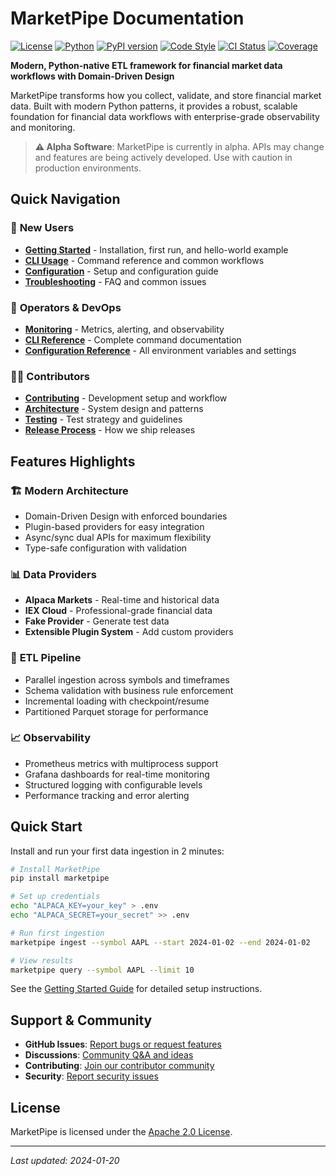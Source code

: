 # MarketPipe Documentation

[![License](https://img.shields.io/badge/License-Apache%202.0-blue.svg)](https://opensource.org/licenses/Apache-2.0)
[![Python](https://img.shields.io/badge/python-3.9+-blue.svg)](https://www.python.org/downloads/)
[![PyPI version](https://badge.fury.io/py/marketpipe.svg)](https://badge.fury.io/py/marketpipe)
[![Code Style](https://img.shields.io/badge/code%20style-black-000000.svg)](https://github.com/psf/black)
[![CI Status](https://github.com/yourorg/marketpipe/workflows/CI/badge.svg)](https://github.com/yourorg/marketpipe/actions)
[![Coverage](https://codecov.io/gh/yourorg/marketpipe/branch/main/graph/badge.svg)](https://codecov.io/gh/yourorg/marketpipe)

**Modern, Python-native ETL framework for financial market data workflows with Domain-Driven Design**

MarketPipe transforms how you collect, validate, and store financial market data. Built with modern Python patterns, it provides a robust, scalable foundation for financial data workflows with enterprise-grade observability and monitoring.

> **⚠️ Alpha Software**: MarketPipe is currently in alpha. APIs may change and features are being actively developed. Use with caution in production environments.

## Quick Navigation

### 🚀 **New Users**
- **[Getting Started](getting_started.md)** - Installation, first run, and hello-world example
- **[CLI Usage](user_guide/cli_usage.md)** - Command reference and common workflows
- **[Configuration](user_guide/configuration.md)** - Setup and configuration guide
- **[Troubleshooting](user_guide/troubleshooting.md)** - FAQ and common issues

### 🔧 **Operators & DevOps**
- **[Monitoring](user_guide/monitoring.md)** - Metrics, alerting, and observability
- **[CLI Reference](reference/cli/)** - Complete command documentation
- **[Configuration Reference](user_guide/configuration.md)** - All environment variables and settings

### 👩‍💻 **Contributors**
- **[Contributing](developer_guide/contributing.md)** - Development setup and workflow
- **[Architecture](developer_guide/architecture.md)** - System design and patterns
- **[Testing](developer_guide/testing.md)** - Test strategy and guidelines
- **[Release Process](developer_guide/release_process.md)** - How we ship releases

## Features Highlights

### 🏗️ **Modern Architecture**
- Domain-Driven Design with enforced boundaries
- Plugin-based providers for easy integration
- Async/sync dual APIs for maximum flexibility
- Type-safe configuration with validation

### 📊 **Data Providers**
- **Alpaca Markets** - Real-time and historical data
- **IEX Cloud** - Professional-grade financial data
- **Fake Provider** - Generate test data
- **Extensible Plugin System** - Add custom providers

### 🔧 **ETL Pipeline**
- Parallel ingestion across symbols and timeframes
- Schema validation with business rule enforcement
- Incremental loading with checkpoint/resume
- Partitioned Parquet storage for performance

### 📈 **Observability**
- Prometheus metrics with multiprocess support
- Grafana dashboards for real-time monitoring
- Structured logging with configurable levels
- Performance tracking and error alerting

## Quick Start

Install and run your first data ingestion in 2 minutes:

```bash
# Install MarketPipe
pip install marketpipe

# Set up credentials
echo "ALPACA_KEY=your_key" > .env
echo "ALPACA_SECRET=your_secret" >> .env

# Run first ingestion
marketpipe ingest --symbol AAPL --start 2024-01-02 --end 2024-01-02

# View results
marketpipe query --symbol AAPL --limit 10
```

See the [Getting Started Guide](getting_started.md) for detailed setup instructions.

## Support & Community

- **GitHub Issues**: [Report bugs or request features](https://github.com/yourorg/marketpipe/issues)
- **Discussions**: [Community Q&A and ideas](https://github.com/yourorg/marketpipe/discussions)
- **Contributing**: [Join our contributor community](developer_guide/contributing.md)
- **Security**: [Report security issues](../SECURITY.md)

## License

MarketPipe is licensed under the [Apache 2.0 License](../LICENSE).

---

*Last updated: 2024-01-20*
